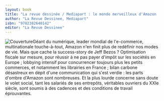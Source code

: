 ```yaml
---
layout: book
title: "La revue dessinée / Mediapart : le monde merveilleux d'Amazon : pollution, superprofits, précarité"
author: "La Revue Dessinee, Mediapart"
isbn: "9782382640142"
editor: "La Revue Dessinee"
---
```

![Couverture](/img/9782382640142.jpg)Géant du numérique, leader mondial de l'e-commerce, multinationale touche-à-tout, Amazon n'en finit plus de redéfinir nos modes de vie. Mais que cache la success-story de Jeff Bezos ? Optimisation fiscale sur mesure, pour réussir à ne pas payer d'impôt sur les sociétés en Europe ; lobbying intensif pour concurrencer toujours plus les petits commerces, et notamment les librairies en France ; bilan carbone désastreux en dépit d'une communication qui s'est verdie : les parts d'ombre d'Amazon sont nombreuses. Et la plus lourde concerne sans doute le volet social, tant les salariés de ses entrepôts, véritables ouvriers du XXIe siècle, sont soumis à des cadences et des conditions de travail éprouvantes.